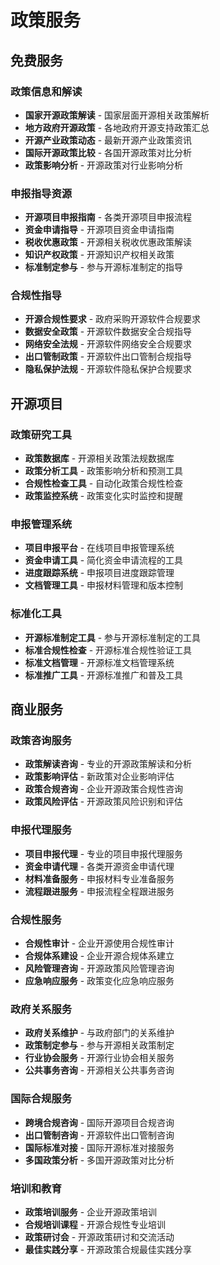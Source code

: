 # 政策服务

## 免费服务

### 政策信息和解读
- **国家开源政策解读** - 国家层面开源相关政策解析
- **地方政府开源政策** - 各地政府开源支持政策汇总
- **开源产业政策动态** - 最新开源产业政策资讯
- **国际开源政策比较** - 各国开源政策对比分析
- **政策影响分析** - 开源政策对行业影响分析

### 申报指导资源
- **开源项目申报指南** - 各类开源项目申报流程
- **资金申请指导** - 开源项目资金申请指南
- **税收优惠政策** - 开源相关税收优惠政策解读
- **知识产权政策** - 开源知识产权相关政策
- **标准制定参与** - 参与开源标准制定的指导

### 合规性指导
- **开源合规性要求** - 政府采购开源软件合规要求
- **数据安全政策** - 开源软件数据安全合规指导
- **网络安全法规** - 开源软件网络安全合规要求
- **出口管制政策** - 开源软件出口管制合规指导
- **隐私保护法规** - 开源软件隐私保护合规要求

## 开源项目

### 政策研究工具
- **政策数据库** - 开源相关政策法规数据库
- **政策分析工具** - 政策影响分析和预测工具
- **合规性检查工具** - 自动化政策合规性检查
- **政策监控系统** - 政策变化实时监控和提醒

### 申报管理系统
- **项目申报平台** - 在线项目申报管理系统
- **资金申请工具** - 简化资金申请流程的工具
- **进度跟踪系统** - 申报项目进度跟踪管理
- **文档管理工具** - 申报材料管理和版本控制

### 标准化工具
- **开源标准制定工具** - 参与开源标准制定的工具
- **标准合规性检查** - 开源标准合规性验证工具
- **标准文档管理** - 开源标准文档管理系统
- **标准推广工具** - 开源标准推广和普及工具

## 商业服务

### 政策咨询服务
- **政策解读咨询** - 专业的开源政策解读和分析
- **政策影响评估** - 新政策对企业影响评估
- **政策合规咨询** - 企业开源政策合规性咨询
- **政策风险评估** - 开源政策风险识别和评估

### 申报代理服务
- **项目申报代理** - 专业的项目申报代理服务
- **资金申请代理** - 各类开源资金申请代理
- **材料准备服务** - 申报材料专业准备服务
- **流程跟进服务** - 申报流程全程跟进服务

### 合规性服务
- **合规性审计** - 企业开源使用合规性审计
- **合规体系建设** - 企业开源合规体系建立
- **风险管理咨询** - 开源政策风险管理咨询
- **应急响应服务** - 政策变化应急响应服务

### 政府关系服务
- **政府关系维护** - 与政府部门的关系维护
- **政策制定参与** - 参与开源相关政策制定
- **行业协会服务** - 开源行业协会相关服务
- **公共事务咨询** - 开源相关公共事务咨询

### 国际合规服务
- **跨境合规咨询** - 国际开源项目合规咨询
- **出口管制咨询** - 开源软件出口管制咨询
- **国际标准对接** - 国际开源标准对接服务
- **多国政策分析** - 多国开源政策对比分析

### 培训和教育
- **政策培训服务** - 企业开源政策培训
- **合规培训课程** - 开源合规性专业培训
- **政策研讨会** - 开源政策研讨和交流活动
- **最佳实践分享** - 开源政策合规最佳实践分享